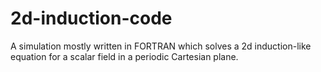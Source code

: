 # 2d-induction-code
A simulation mostly written in FORTRAN which solves a 2d induction-like equation for a scalar field in a periodic Cartesian plane.
